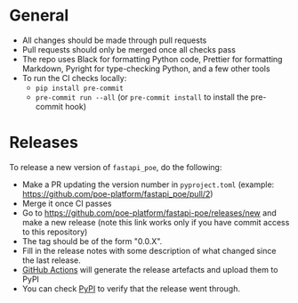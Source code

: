 # General

- All changes should be made through pull requests
- Pull requests should only be merged once all checks pass
- The repo uses Black for formatting Python code, Prettier for formatting Markdown,
  Pyright for type-checking Python, and a few other tools
- To run the CI checks locally:
  - `pip install pre-commit`
  - `pre-commit run --all` (or `pre-commit install` to install the pre-commit hook)

# Releases

To release a new version of `fastapi_poe`, do the following:

- Make a PR updating the version number in `pyproject.toml` (example:
  https://github.com/poe-platform/fastapi_poe/pull/2)
- Merge it once CI passes
- Go to https://github.com/poe-platform/fastapi-poe/releases/new and make a new release
  (note this link works only if you have commit access to this repository)
- The tag should be of the form "0.0.X".
- Fill in the release notes with some description of what changed since the last
  release.
- [GitHub Actions](https://github.com/poe-platform/fastapi_poe/actions) will generate
  the release artefacts and upload them to PyPI
- You can check [PyPI](https://pypi.org/project/fastapi-poe/) to verify that the release
  went through.
